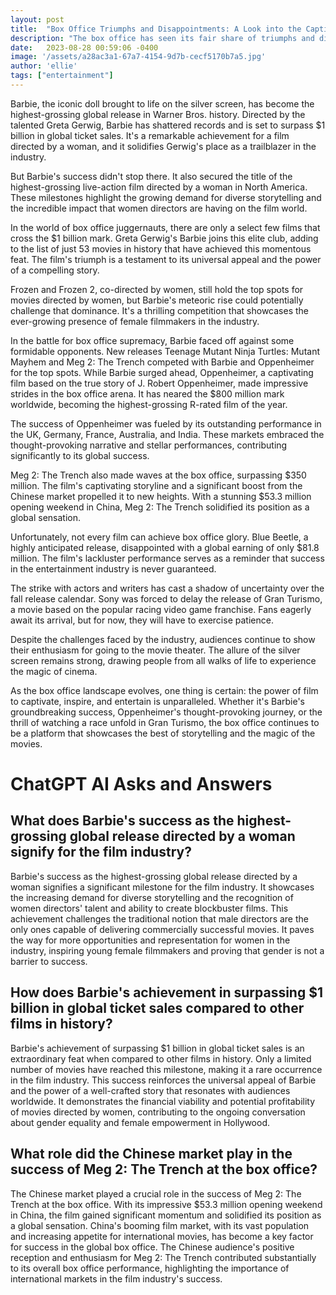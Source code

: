 ```yaml
---
layout: post
title:  "Box Office Triumphs and Disappointments: A Look into the Captivating World of Cinema"
description: "The box office has seen its fair share of triumphs and disappointments recently, with new releases making waves and established films continuing to rake in the dough. Let's dive into the exciting world of the global box office, where fortunes rise and fall like the tides."
date:   2023-08-28 00:59:06 -0400
image: '/assets/a28ac3a1-67a7-4154-9d7b-cecf5170b7a5.jpg'
author: 'ellie'
tags: ["entertainment"]
---
```


Barbie, the iconic doll brought to life on the silver screen, has become the highest-grossing global release in Warner Bros. history. Directed by the talented Greta Gerwig, Barbie has shattered records and is set to surpass $1 billion in global ticket sales. It's a remarkable achievement for a film directed by a woman, and it solidifies Gerwig's place as a trailblazer in the industry.

But Barbie's success didn't stop there. It also secured the title of the highest-grossing live-action film directed by a woman in North America. These milestones highlight the growing demand for diverse storytelling and the incredible impact that women directors are having on the film world.

In the world of box office juggernauts, there are only a select few films that cross the $1 billion mark. Greta Gerwig's Barbie joins this elite club, adding to the list of just 53 movies in history that have achieved this momentous feat. The film's triumph is a testament to its universal appeal and the power of a compelling story.

Frozen and Frozen 2, co-directed by women, still hold the top spots for movies directed by women, but Barbie's meteoric rise could potentially challenge that dominance. It's a thrilling competition that showcases the ever-growing presence of female filmmakers in the industry.

In the battle for box office supremacy, Barbie faced off against some formidable opponents. New releases Teenage Mutant Ninja Turtles: Mutant Mayhem and Meg 2: The Trench competed with Barbie and Oppenheimer for the top spots. While Barbie surged ahead, Oppenheimer, a captivating film based on the true story of J. Robert Oppenheimer, made impressive strides in the box office arena. It has neared the $800 million mark worldwide, becoming the highest-grossing R-rated film of the year.

The success of Oppenheimer was fueled by its outstanding performance in the UK, Germany, France, Australia, and India. These markets embraced the thought-provoking narrative and stellar performances, contributing significantly to its global success.

Meg 2: The Trench also made waves at the box office, surpassing $350 million. The film's captivating storyline and a significant boost from the Chinese market propelled it to new heights. With a stunning $53.3 million opening weekend in China, Meg 2: The Trench solidified its position as a global sensation.

Unfortunately, not every film can achieve box office glory. Blue Beetle, a highly anticipated release, disappointed with a global earning of only $81.8 million. The film's lackluster performance serves as a reminder that success in the entertainment industry is never guaranteed.

The strike with actors and writers has cast a shadow of uncertainty over the fall release calendar. Sony was forced to delay the release of Gran Turismo, a movie based on the popular racing video game franchise. Fans eagerly await its arrival, but for now, they will have to exercise patience.

Despite the challenges faced by the industry, audiences continue to show their enthusiasm for going to the movie theater. The allure of the silver screen remains strong, drawing people from all walks of life to experience the magic of cinema.

As the box office landscape evolves, one thing is certain: the power of film to captivate, inspire, and entertain is unparalleled. Whether it's Barbie's groundbreaking success, Oppenheimer's thought-provoking journey, or the thrill of watching a race unfold in Gran Turismo, the box office continues to be a platform that showcases the best of storytelling and the magic of the movies.


# ChatGPT AI Asks and Answers
## What does Barbie's success as the highest-grossing global release directed by a woman signify for the film industry?
Barbie's success as the highest-grossing global release directed by a woman signifies a significant milestone for the film industry. It showcases the increasing demand for diverse storytelling and the recognition of women directors' talent and ability to create blockbuster films. This achievement challenges the traditional notion that male directors are the only ones capable of delivering commercially successful movies. It paves the way for more opportunities and representation for women in the industry, inspiring young female filmmakers and proving that gender is not a barrier to success.

## How does Barbie's achievement in surpassing $1 billion in global ticket sales compared to other films in history?
Barbie's achievement of surpassing $1 billion in global ticket sales is an extraordinary feat when compared to other films in history. Only a limited number of movies have reached this milestone, making it a rare occurrence in the film industry. This success reinforces the universal appeal of Barbie and the power of a well-crafted story that resonates with audiences worldwide. It demonstrates the financial viability and potential profitability of movies directed by women, contributing to the ongoing conversation about gender equality and female empowerment in Hollywood.

## What role did the Chinese market play in the success of Meg 2: The Trench at the box office?
The Chinese market played a crucial role in the success of Meg 2: The Trench at the box office. With its impressive $53.3 million opening weekend in China, the film gained significant momentum and solidified its position as a global sensation. China's booming film market, with its vast population and increasing appetite for international movies, has become a key factor for success in the global box office. The Chinese audience's positive reception and enthusiasm for Meg 2: The Trench contributed substantially to its overall box office performance, highlighting the importance of international markets in the film industry's success.

